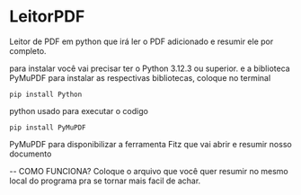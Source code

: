 # LeitorPDF
Leitor de PDF em python que irá ler o PDF adicionado e resumir ele por completo.

para instalar você vai precisar ter o Python 3.12.3 ou superior. e a biblioteca PyMuPDF
para instalar as respectivas bibliotecas, coloque no terminal
```
pip install Python
```
python usado para executar o codigo
```
pip install PyMuPDF
```
PyMuPDF para disponibilizar a ferramenta Fitz que vai abrir e resumir nosso documento

-- COMO FUNCIONA?
Coloque o arquivo que você quer resumir no mesmo local do programa pra se tornar mais facil de achar.
